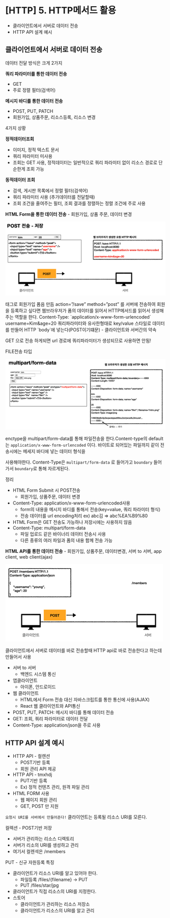 # [HTTP] 5. HTTP메서드 활용

- 클라이언트에서 서버로 데이터 전송
- HTTP API 설계 예시

## 클라이언트에서 서버로 데이터 전송

데이터 전달 방식은 크게 2가지

**쿼리 파라미터를 통한 데이터 전송**

- GET
- 주로 정렬 필터(검색어)

**메시지 바디를 통한 데이터 전송**

- POST, PUT, PATCH
- 회원가입, 상품주문, 리소스등록, 리소스 변경

4가지 상황

**정적데이터조회**

- 이미지, 정적 텍스트 문서
- 쿼리 파라미터 미사용
- 조회는 GET 사용, 정적데이터는 일반적으로 쿼리 파라미터 없이 리소스 경로로 단순한게 조회 가능

**동적데이터 조회**

- 검색, 게시판 목록에서 정렬 필터(검색어)
- 쿼리 파라미터 사용 (추가데이터를 전달할때)
- 조회 조건을 줄여주는 필터, 조회 결과를 정렬하는 정렬 조건에 주로 사용

**HTML Form을 통한 데이터 전송** - 회원가입, 상품 주문, 데이터 변경

![](../HTTP/image/ch4/0.png)

<Form /> 태그로 회원가입 폼음 만듬 action=”/save” method=”post”  를 서버에 전송하여 회원을 등록하고 싶다면 웹브라우저가 폼의 데이터를 읽어서 HTTP메서드를 읽어서 생성해주는 역할을 한다. Content-Type: `application/x-www-form-urlencoded` username=Kim&age=20 쿼리파라미터와 유사한형태로 key/value 스타일로 데이터를 만들어 HTTP `body`에 넣는다(POST이기떄문) - 클라이언트와 서버간의 약속

GET 으로 전송 하게되면 url 경로에 쿼리파라미터가 생성되므로 사용하면 안됨!

FILE전송 타입

![](../HTTP/image/ch4/1.png)

enctype을 multipart/form-data를 통해 파일전송을 한다.Content-type의 default는 `application/x-www-form-urlencoded` 이다. 바이트로 되어있는 파일까지 같이 전송시에는 메세지 바디에 넣는 데이터 형식을

사용해야한다. Content-Type은 `multipart/form-data` 로 들어가고 `boundary` 들어가서 `boundary`로 통해 자르게된다.

정리

- HTML Form Submit 시 POST전송
  - 회원가입, 상품주문, 데이터 변경
- Content-Type: application/x-www-form-urlencoded사용
  - form의 내용을 메시지 바디를 통해서 전송(key=value, 쿼리 파라미터 형식)
  - 전송 데이터를 url encoding처리 ex) abc김 ⇒ abc%EA%B9%80
- HTML Form은 GET 전송도 가능하나 저장시에는 사용하지 않음
- Content-Type: multipart/form-data
  - 파일 업로드 같은 바이너리 데이터 전송시 사용
  - 다른 종류의 여러 파일과 폼의 내용 함께 전송 가능

**HTML API를 통한 데이터 전송** - 회원가입, 상품주문, 데이터변경, 서버 to 서버, app client, web client(ajax)

![](../HTTP/image/ch4/2.png)

클라이언트에서 서버로 데이터를 바로 전송할때 HTTP api로 바로 전송한다고 하는데 만들어서 사용

- 서버 to 서버
  - 백엔드 시스템 통신
- 앱클라이언트
  - 아이폰, 안드로이드
- 웹 클라이언트
  - HTML에서 Form 전송 대신 자바스크립트를 통한 통신에 사용(AJAX)
  - React 웹 클라이언트와 API통신
- POST, PUT, PATCH: 메시지 바디를 통해 데이터 전송
- GET: 조회, 쿼리 파라미터로 데이터 전달
- Content-Type: application/json을 주로 사용

## HTTP API 설계 예시

- HTTP API - 컬렌션
  - POST기반 등록
  - 회원 관리 API 제공
- HTTP API - tmxhdj
  - PUT기반 등록
  - Ex) 정적 컨텐츠 관리, 원격 파일 관리
- HTML FORM 사용
  - 웹 페이지 회원 관리
  - GET, POST 만 지원

`요청시 URI를 서버에서 만들어준다!` 클라이언트는 등록될 리소스 URI를 모른다.

컬렉션 - POST기반 저장

- 서버가 관리하는 리소스 디렉토리
- 서버가 리소의 URI를 생성하고 관리
- 여기서 컬렌셕은 /members

PUT - 신규 자원등록 특징

- 클라이언트가 리소스 URI를 알고 있어야 한다.
  - 파일등록 /files/{filename} → PUT
  - PUT /files/star/jpg
- 클라이언트가 직접 리소스의 URI를 지정한다.
- 스토어
  - 클라이언트가 관리하는 리소스 저장소
  - 클라이언트가 리소스의 URI를 알고 관리
